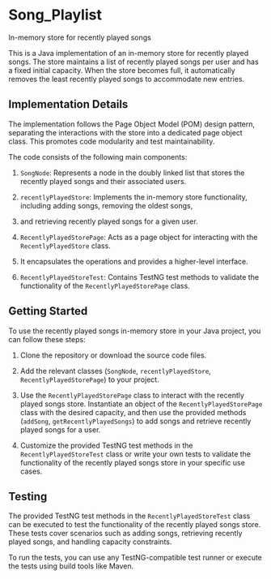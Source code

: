 # Song_Playlist
 In-memory store for recently played songs
 
 This is a Java implementation of an in-memory store for recently played songs. 
 The store maintains a list of recently played songs per user and has a fixed initial capacity.
 When the store becomes full, it automatically removes the least recently played songs to accommodate new entries.

## Implementation Details

The implementation follows the Page Object Model (POM) design pattern, separating the interactions with the store into a dedicated page object class.
This promotes code modularity and test maintainability.

The code consists of the following main components:

1. `SongNode`: Represents a node in the doubly linked list that stores the recently played songs and their associated users.

2. `recentlyPlayedStore`: Implements the in-memory store functionality, including adding songs, removing the oldest songs, 
3. and retrieving recently played songs for a given user.

3. `RecentlyPlayedStorePage`: Acts as a page object for interacting with the `RecentlyPlayedStore` class.
4.  It encapsulates the operations and provides a higher-level interface.

4. `RecentlyPlayedStoreTest`: Contains TestNG test methods to validate the functionality of the `RecentlyPlayedStorePage` class.

## Getting Started

To use the recently played songs in-memory store in your Java project, you can follow these steps:

1. Clone the repository or download the source code files.

2. Add the relevant classes (`SongNode`, `recentlyPlayedStore`, `RecentlyPlayedStorePage`) to your project.

3. Use the `RecentlyPlayedStorePage` class to interact with the recently played songs store. Instantiate an object of the `RecentlyPlayedStorePage` 
 class with the desired capacity, and then use the provided methods (`addSong`, `getRecentlyPlayedSongs`) to add songs and retrieve recently played songs for a user.

4. Customize the provided TestNG test methods in the `RecentlyPlayedStoreTest` class or write your own tests to validate the functionality
 of the recently played songs store in your specific use cases.

## Testing

The provided TestNG test methods in the `RecentlyPlayedStoreTest` class can be executed to test the functionality of the recently played songs store. 
These tests cover scenarios such as adding songs, retrieving recently played songs, and handling capacity constraints.

To run the tests, you can use any TestNG-compatible test runner or execute the tests using build tools like Maven.

 
